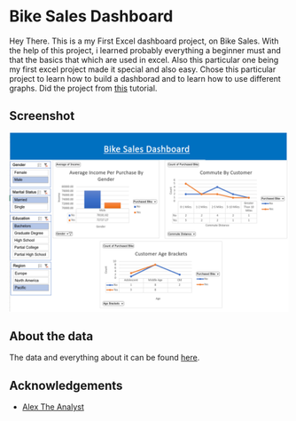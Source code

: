 
# Bike Sales Dashboard 

Hey There. This is a my First Excel dashboard project, on Bike Sales. With the help of this project, i learned probably everything a beginner must and that the basics that which are used in excel. Also this particular one being my first excel project made it special and also easy. Chose this particular project to learn how to build a dashborad and to learn how to use different graphs. Did the project from [this](https://www.youtube.com/watch?v=opJgMj1IUrc) tutorial.
## Screenshot

![image screenshot](https://github.com/AkhilBodi/My_Projects/blob/main/Excel%20Projects/Bike%20Sales%20Dashboard/screenshot_bike_sales.png)


## About the data

The data and everything about it can be found [here](https://www.youtube.com/watch?v=opJgMj1IUrc).
## Acknowledgements

 - [Alex The Analyst](https://www.youtube.com/@AlexTheAnalyst)

